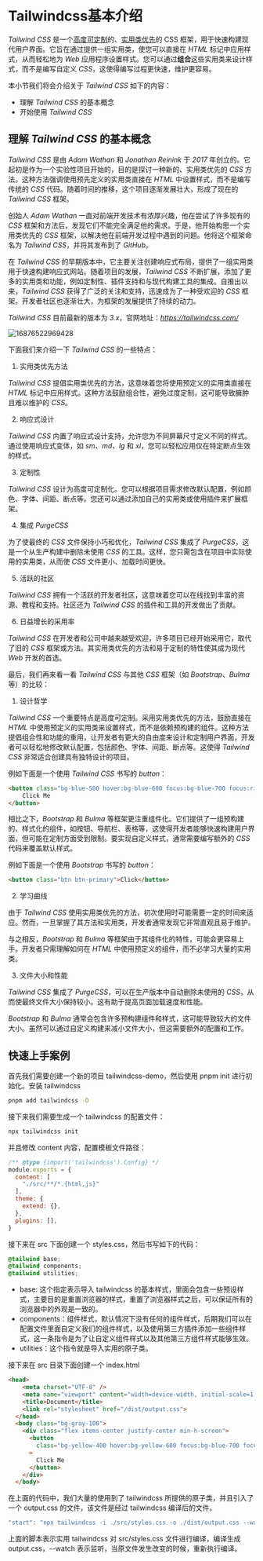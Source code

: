 # Tailwindcss基本介绍

*Tailwind CSS* 是一个<u>高度可定制</u>的、<u>实用类优先</u>的 CSS 框架，用于快速构建现代用户界面。它旨在通过提供一组实用类，使您可以直接在 *HTML* 标记中应用样式，从而轻松地为 *Web* 应用程序设置样式。您可以通过**组合**这些实用类来设计样式，而不是编写自定义 *CSS*，这使得编写过程更快速，维护更容易。

本小节我们将会介绍关于 *Tailwind CSS* 如下的内容：

- 理解 *Tailwind CSS* 的基本概念
- 开始使用 *Tailwind CSS*

## 理解 *Tailwind CSS* 的基本概念

*Tailwind CSS* 是由 *Adam Wathan* 和 *Jonathan Reinink* 于 *2017* 年创立的。它起初是作为一个实验性项目开始的，目的是探讨一种新的、实用类优先的 *CSS* 方法。这种方法强调使用预先定义的实用类直接在 *HTML* 中设置样式，而不是编写传统的 *CSS* 代码。随着时间的推移，这个项目逐渐发展壮大，形成了现在的 *Tailwind CSS* 框架。

创始人 *Adam Wathan* 一直对前端开发技术有浓厚兴趣，他在尝试了许多现有的 *CSS* 框架和方法后，发现它们不能完全满足他的需求。于是，他开始构思一个实用类优先的 *CSS* 框架，以解决他在前端开发过程中遇到的问题。他将这个框架命名为 *Tailwind CSS*，并将其发布到了 *GitHub*。

在 *Tailwind CSS* 的早期版本中，它主要关注创建响应式布局，提供了一组实用类用于快速构建响应式网站。随着项目的发展，*Tailwind CSS* 不断扩展，添加了更多的实用类和功能，例如定制性、插件支持和与现代构建工具的集成。自推出以来，*Tailwind CSS* 获得了广泛的关注和支持，迅速成为了一种受欢迎的 *CSS* 框架。开发者社区也逐渐壮大，为框架的发展提供了持续的动力。

*Tailwind CSS* 目前最新的版本为 *3.x*，官网地址：*https://tailwindcss.com/*

![16876522969428](https://resource.duyiedu.com/xiejie/2023-07-03-012045.jpg)



下面我们来介绍一下 *Tailwind CSS* 的一些特点：

1. 实用类优先方法

*Tailwind CSS* 提倡实用类优先的方法，这意味着您将使用预定义的实用类直接在 *HTML* 标记中应用样式。这种方法鼓励组合性，避免过度定制，这可能导致臃肿且难以维护的 *CSS*。

2. 响应式设计

*Tailwind CSS* 内置了响应式设计支持，允许您为不同屏幕尺寸定义不同的样式。通过使用响应式变体，如 *sm、md、lg* 和 *xl*，您可以轻松应用仅在特定断点生效的样式。

3. 定制性

*Tailwind CSS* 设计为高度可定制化。您可以根据项目需求修改默认配置，例如颜色、字体、间距、断点等。您还可以通过添加自己的实用类或使用插件来扩展框架。

4. 集成 *PurgeCSS*

为了使最终的 *CSS* 文件保持小巧和优化，*Tailwind CSS* 集成了 *PurgeCSS*，这是一个从生产构建中删除未使用 *CSS* 的工具。这样，您只需包含在项目中实际使用的实用类，从而使 *CSS* 文件更小、加载时间更快。

5. 活跃的社区

*Tailwind CSS* 拥有一个活跃的开发者社区，这意味着您可以在线找到丰富的资源、教程和支持。社区还为 *Tailwind CSS* 的插件和工具的开发做出了贡献。

6. 日益增长的采用率

*Tailwind CSS* 在开发者和公司中越来越受欢迎，许多项目已经开始采用它，取代了旧的 *CSS* 框架或方法。其实用类优先的方法和易于定制的特性使其成为现代 *Web* 开发的首选。

最后，我们再来看一看 *Tailwind CSS* 与其他 *CSS* 框架（如 *Bootstrap*、*Bulma* 等）的比较：

1. 设计哲学

*Tailwind CSS* 一个重要特点是高度可定制。采用实用类优先的方法，鼓励直接在 *HTML* 中使用预定义的实用类来设置样式，而不是依赖预构建的组件。这种方法提倡组合性和功能的重用，让开发者有更大的自由度来设计和定制用户界面，开发者可以轻松地修改默认配置，包括颜色、字体、间距、断点等。这使得 *Tailwind CSS* 非常适合创建具有独特设计的项目。

例如下面是一个使用 *Tailwind CSS* 书写的 *button*：

```html
<button class="bg-blue-500 hover:bg-blue-600 focus:bg-blue-700 focus:ring-4 focus:ring-blue-300 focus:ring-opacity-50 text-white font-bold py-2 px-4 rounded">
    Click Me
</button>
```

相比之下，*Bootstrap* 和 *Bulma* 等框架更注重组件化。它们提供了一组预构建的、样式化的组件，如按钮、导航栏、表格等，这使得开发者能够快速构建用户界面，但可能在定制方面受到限制。要实现自定义样式，通常需要编写额外的 *CSS* 代码来覆盖默认样式。

例如下面是一个使用 *Bootstrap* 书写的 *button*：

```html
<button class="btn btn-primary">Click</button>
```

2. 学习曲线

由于 *Tailwind CSS* 使用实用类优先的方法，初次使用时可能需要一定的时间来适应。然而，一旦掌握了其方法和实用类，开发者通常发现它非常直观且易于维护。

与之相反，*Bootstrap* 和 *Bulma* 等框架由于其组件化的特性，可能会更容易上手。开发者只需理解如何在 *HTML* 中使用预定义的组件，而不必学习大量的实用类。

3. 文件大小和性能

*Tailwind CSS* 集成了 *PurgeCSS*，可以在生产版本中自动删除未使用的 *CSS*，从而使最终文件大小保持较小。这有助于提高页面加载速度和性能。

*Bootstrap* 和 *Bulma* 通常会包含许多预构建组件和样式，这可能导致较大的文件大小。虽然可以通过自定义构建来减小文件大小，但这需要额外的配置和工作。



## 快速上手案例

首先我们需要创建一个新的项目 tailwindcss-demo，然后使用 pnpm init 进行初始化。安装 tailwindcss

```bash
pnpm add tailwindcss -D
```

接下来我们需要生成一个 tailwindcss 的配置文件：

```bash
npx tailwindcss init
```

并且修改 content 内容，配置模板文件路径：

```js
/** @type {import('tailwindcss').Config} */
module.exports = {
  content: [
    "./src/**/*.{html,js}"
  ],
  theme: {
    extend: {},
  },
  plugins: [],
}
```

接下来在 src 下面创建一个 styles.css，然后书写如下的代码：

```css
@tailwind base;
@tailwind components;
@tailwind utilities;
```

- base: 这个指定表示导入 tailwindcss 的基本样式，里面会包含一些预设样式，主要目的是重置浏览器的样式，重置了浏览器样式之后，可以保证所有的浏览器中的外观是一致的。
- components：组件样式，默认情况下没有任何的组件样式，后期我们可以在配置文件里面自定义我们的组件样式，以及使用第三方插件添加一些组件样式，这一条指令是为了让自定义组件样式以及其他第三方组件样式能够生效。
- utilities：这个指令就是导入实用的原子类。

接下来在 src 目录下面创建一个 index.html

```html
<head>
    <meta charset="UTF-8" />
    <meta name="viewport" content="width=device-width, initial-scale=1.0" />
    <title>Document</title>
    <link rel="stylesheet" href="/dist/output.css">
  </head>
  <body class="bg-gray-100">
    <div class="flex items-center justify-center min-h-screen">
      <button
        class="bg-yellow-400 hover:bg-yellow-600 focus:bg-blue-700 focus:ring-4 focus:ring-blue-300 focus:ring-opacity-50 text-white font-bold py-2 px-4 rounded"
      >
        Click Me
      </button>
    </div>
  </body>
```

在上面的代码中，我们大量的使用到了 tailwindcss 所提供的原子类，并且引入了一个 output.css 的文件，该文件是经过 tailwindcss 编译后的文件。

```js
"start": "npx tailwindcss -i ./src/styles.css -o ./dist/output.css --watch"
```

上面的脚本表示实用 tailwindcss 对 src/styles.css 文件进行编译，编译生成 output.css，--watch 表示监听，当原文件发生改变的时候，重新执行编译。

